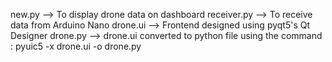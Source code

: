 new.py --> To display drone data on dashboard
receiver.py --> To receive data from Arduino Nano
drone.ui --> Frontend designed using pyqt5's Qt Designer
drone.py --> drone.ui converted to python file using the command : pyuic5 -x drone.ui -o drone.py
